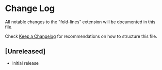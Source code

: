 # Change Log

All notable changes to the "fold-lines" extension will be documented in this file.

Check [Keep a Changelog](http://keepachangelog.com/) for recommendations on how to structure this file.

## [Unreleased]

- Initial release